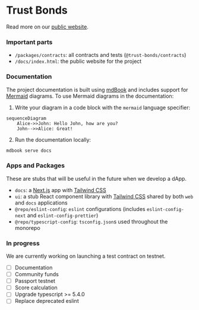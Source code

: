 # Trust Bonds

Read more on our [public website](https://leomoura.org/trust-bonds).

### Important parts

- `/packages/contracts`: all contracts and tests (`@trust-bonds/contracts`)
- `/docs/index.html`: the public website for the project

### Documentation

The project documentation is built using [mdBook](https://rust-lang.github.io/mdBook/) and includes support for [Mermaid](https://mermaid.js.org/) diagrams. To use Mermaid diagrams in the documentation:

1. Write your diagram in a code block with the `mermaid` language specifier:

```mermaid
sequenceDiagram
    Alice->>John: Hello John, how are you?
    John-->>Alice: Great!
```

2. Run the documentation locally:

```bash
mdbook serve docs
```

### Apps and Packages

These are stubs that will be useful in the future when we develop a dApp.

- `docs`: a [Next.js](https://nextjs.org/) app with [Tailwind CSS](https://tailwindcss.com/)
- `ui`: a stub React component library with [Tailwind CSS](https://tailwindcss.com/) shared by both `web` and `docs` applications
- `@repo/eslint-config`: `eslint` configurations (includes `eslint-config-next` and `eslint-config-prettier`)
- `@repo/typescript-config`: `tsconfig.json`s used throughout the monorepo

### In progress

We are currently working on launching a test contract on testnet.

- [ ] Documentation
- [ ] Community funds
- [ ] Passport testnet
- [ ] Score calculation
- [ ] Upgrade typescript >= 5.4.0
- [ ] Replace deprecated eslint
